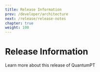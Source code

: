 ```yaml
---
title: Release Information
prev: /developer/architecture
next: /release/release-notes
chapter: true
weight: 100
---
```


# Release Information

Learn more about this release of QuantumPT
